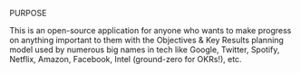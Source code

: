 PURPOSE

This is an open-source application for anyone who wants to make progress on anything important to them with the Objectives & Key Results planning model used by numerous big names in tech like Google, Twitter, Spotify, Netflix, Amazon, Facebook, Intel (ground-zero for OKRs!), etc.
